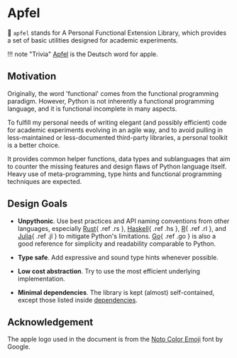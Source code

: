 # Apfel

🍎 `apfel` stands for A Personal Functional Extension Library, which provides a set of basic utilities designed for academic experiments.

!!! note "Trivia"
    [Apfel](https://en.wiktionary.org/wiki/Apfel#German) is the Deutsch word for apple.

## Motivation

Originally, the word 'functional' comes from the functional programming paradigm.
However, Python is not inherently a functional programming language,
and it is functional incomplete in many aspects.

To fulfill my personal needs of writing elegant (and possibly efficient) code for 
academic experiments evolving in an agile way,
and to avoid pulling in less-maintained or less-documented third-party libraries,
a personal toolkit is a better choice.

It provides common helper functions, data types and sublanguages
that aim to counter the missing features and design flaws of Python language itself.
Heavy use of meta-programming, type hints and functional programming techniques
are expected.

## Design Goals

- **Unpythonic**.
  Use best practices and API naming conventions from other languages,
  especially [Rust](https://doc.rust-lang.org/stable/std){ .ref .rs },
  [Haskell](https://hoogle.haskell.org/?scope=set%3Aincluded-with-ghc){ .ref .hs },
  [R](https://www.rdocumentation.org/){ .ref .rl },
  and [Julia](https://docs.julialang.org/en/v1){ .ref .jl } to mitigate Python's limitations.
  [Go](https://go.dev/){ .ref .go } is also a good reference for simplicity and readability comparable to Python.

- **Type safe**.
  Add expressive and sound type hints whenever possible.

- **Low cost abstraction**.
  Try to use the most efficient underlying implementation.

- **Minimal dependencies**.
  The library is kept (almost) self-contained, except those listed inside [dependencies](/install#dependencies).

## Acknowledgement

The apple logo used in the document is from the [Noto Color Emoji](https://fonts.google.com/specimen/Noto+Color+Emoji) font by Google.